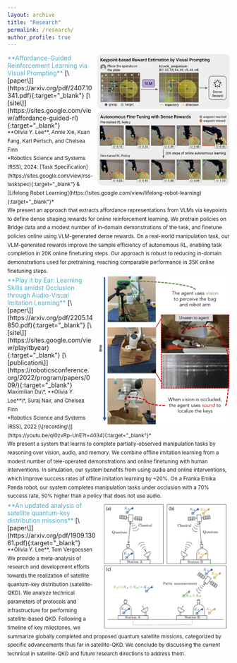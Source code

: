```yaml
---
layout: archive
title: "Research"
permalink: /research/
author_profile: true
---
```

<!--
{% if author.googlescholar %}
  You can also find my articles on <u><a href="{{author.googlescholar}}">my Google Scholar profile</a>.</u>
{% endif %}

{% include base_path %}

{% for post in site.publications reversed %}
  {% include archive-single.html %}
{% endfor %}
-->

<span style="display: inline-block;">
  <img src="/images/affordances.png" alt="Affordance Learning" style="width: 300px;float: right; margin-left: 10px;" />
  <span style="color:#52ADC8">**Affordance-Guided Reinforcement Learning via Visual Prompting**</span> [\[paper\]](https://arxiv.org/pdf/2407.10341.pdf){:target="_blank"} [\[site\]](https://sites.google.com/view/affordance-guided-rl){:target="_blank"} <br>
    <sup>**Olivia Y. Lee**, Annie Xie, Kuan Fang, Karl Pertsch, and Chelsea Finn <br> 
    *Robotics Science and Systems (RSS), 2024: [Task Specification](https://sites.google.com/view/rss-taskspec){:target="_blank"} & [Lifelong Robot Learning](https://sites.google.com/view/lifelong-robot-learning){:target="_blank"}* <br>
    We present an approach that extracts affordance representations from VLMs via keypoints to define dense shaping rewards for online reinforcement learning. We pretrain policies on Bridge data and a modest number of in-domain demonstrations of the task, and finetune policies online using VLM-generated dense rewards. On a real-world manipulation task, our VLM-generated rewards improve the sample efficiency of autonomous RL, enabling task completion in 20K online finetuning steps. Our approach is robust to reducing in-domain demonstrations used for pretraining, reaching comparable performance in 35K online finetuning steps.
    <!-- We present an approach that extracts affordance representations via visual prompting to define dense rewards for online reinforcement learning. We leverage the impressive ability of VLMs to reason about affordances through keypoints in zero-shot to define dense shaping rewards for robotic learning. On a real-world manipulation task specified by natural language description, the VLM-generated rewards improve the sample efficiency of autonomous RL, enabling success task completion in 20K online finetuning steps. Additionally, we demonstrate the robustness of the approach to reducing the number of in-domain demonstrations used for pretraining, reaching comparable performance in 35K online finetuning steps. --> </sup> 
</span>

<span style="display: inline-block;">
  <img src="/images/playitbyear.png" alt="Play it by Ear" style="width: 300px;float: right; margin-left: 10px;" />
  <span style="color:#52ADC8">**Play it by Ear: Learning Skills amidst Occlusion through Audio-Visual Imitation Learning**</span> [\[paper\]](https://arxiv.org/pdf/2205.14850.pdf){:target="_blank"} [\[site\]](https://sites.google.com/view/playitbyear){:target="_blank"} [\[publication\]](https://roboticsconference.org/2022/program/papers/009/){:target="_blank"}<br>
    <sup>Maximilian Du\*, **Olivia Y. Lee**\*, Suraj Nair, and Chelsea Finn <br>
    *Robotics Science and Systems (RSS), 2022 [\[recording\]](https://youtu.be/qI0zvRp-UnE?t=4034){:target="_blank"}* <br> 
    We present a system that learns to complete partially-observed manipulation tasks by reasoning over vision, audio, and memory. We combine offline imitation learning from a modest number of tele-operated demonstrations and online finetuning with human interventions. In simulation, our system benefits from using audio and online interventions, which improve success rates of offline imitation learning by ~20%. On a Franka Emika Panda robot, our system completes manipulation tasks under occlusion with a 70% success rate, 50% higher than a policy that does not use audio.
    <!-- We propose a system that learns to complete challenging, partially-observed manipulation tasks by reasoning over visual and audio inputs. Our system combines offline imitation learning from a modest number of tele-operated demonstrations and online finetuning using human provided interventions. In simulation, our system benefits from using audio and online interventions improve the success rate of offline imitation learning by ~20%. On a Franka Emika Panda robot, our system completes manipulation tasks (e.g. extracting keys from a bag) with a 70% success rate, 50% higher than a policy that does not use audio. -->
    </sup>
</span>
 
<span style="display: inline-block;">
  <img src="/images/satelliteqkd.png" alt="Satellite-QKD" style="width: 290px;float: right; margin-left: 10px;" />   
  <span style="color:#52ADC8">**An updated analysis of satellite quantum-key distribution missions**</span> [\[paper\]](https://arxiv.org/pdf/1909.13061.pdf){:target="_blank"} <br>
  <sup>**Olivia Y. Lee**, Tom Vergoossen<br>
    We provide a meta-analysis of research and development efforts towards the realization of satellite quantum-key distribution (satellite-QKD). We analyze technical parameters of protocols and infrastructure for performing satellite-based QKD. Following a timeline of key milestones, we summarize globally completed and proposed quantum satellite missions, categorized by specific advancements thus far in satellite-QKD. We conclude by discussing the current technical in satellite-QKD and future research directions to address them.
    <!-- We provide a meta-analysis of research and development efforts that have contributed to the realization of satellite quantum-key distribution (satellite-QKD). We present an overview of the various technical parameters of performing satellite-based QKD regarding protocols and infrastructure. Following a timeline of key milestones in the development of satellite-QKD, we present a high-level summary of globally completed and proposed quantum satellite missions, categorized by specific advancements thus far in satellite-QKD. We conclude with a discussion on the technical challenges currently faced in satellite-QKD and future directions to address these challenges. -->
  </sup>
</span>

<!-- 6/24/2024:
<span style="display: inline-block;">
  <img src="/images/affordances.png" alt="Affordance Learning" style="width: 250px;float: right; margin-left: 10px;" />
  <span style="color:#52ADC8">**Learning Affordances from Human Videos for Autonomous Robotic Exploration**</span> <br>
    <sup>**Olivia Y. Lee**, Annie Xie, Karl Pertsch, Suraj Nair, and Chelsea Finn <br>
    *Ongoing Project, presented at the [Stanford Symbolic Systems Annual Research Showcase](https://symsys.stanford.edu/events/ssp-fall-2023-poster-fair){:target="_blank"}* <br>
    We are developing a real robot system that autonomously explores and gathers in-domain experience by leveraging priors from human data. To do so, we address the lack of well-shaped rewards, a key challenge for robotic exploration, by leveraging structural assumptions from human interaction data. I have conducted preliminary experiments in simulation and am currently testing the approach on a real robot system.</sup> 
</span>
-->